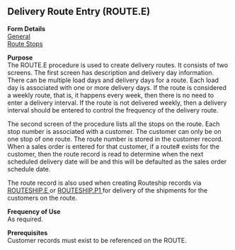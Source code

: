 ##  Delivery Route Entry (ROUTE.E)

<PageHeader />

**Form Details**  
[ General ](ROUTE-E-1/README.md)   
[ Route Stops ](ROUTE-E-2/README.md)   

**Purpose**  
The ROUTE.E procedure is used to create delivery routes. It consists of two
screens. The first screen has description and delivery day information. There
can be multiple load days and delivery days for a route. Each load day is
associated with one or more delivery days. If the route is considered a weekly
route, that is, it happens every week, then there is no need to enter a
delivery interval. If the route is not delivered weekly, then a delivery
interval should be entered to control the frequency of the delivery route.  
  
The second screen of the procedure lists all the stops on the route. Each stop
number is associated with a customer. The customer can only be on one stop of
one route. The route number is stored in the customer record. When a sales
order is entered for that customer, if a route# exists for the customer, then
the route record is read to determine when the next scheduled delivery date
will be and this will be defaulted as the sales order schedule date.  
  
The route record is also used when creating Routeship records via [ ROUTESHIP.E ](../ROUTESHIP-E/README.md) or [ ROUTESHIP.P1 ](ROUTESHIP-P1/README.md) for delivery of the shipments for the customers on the route. 

**Frequency of Use**  
As required.

**Prerequisites**  
Customer records must exist to be referenced on the ROUTE.

<badge text= "Version 8.10.57" vertical="middle" />

<PageFooter />